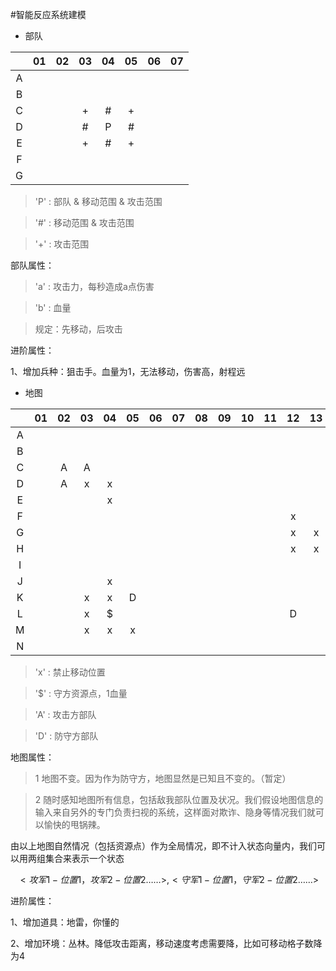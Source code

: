 #智能反应系统建模


*	部队

|&nbsp;|01|02|03|04|05|06|07|
|:--:|:--:|:--:|:--:|:--:|:--:|:--:|:--:|
|A|&nbsp;|&nbsp;|&nbsp;|&nbsp;|&nbsp;|&nbsp;|&nbsp;|
|B|&nbsp;|&nbsp;|&nbsp;|&nbsp;|&nbsp;|&nbsp;|&nbsp;|
|C|&nbsp;|&nbsp;|+|#|+|&nbsp;|&nbsp;|
|D|&nbsp;|&nbsp;|#|P|#|&nbsp;|&nbsp;|
|E|&nbsp;|&nbsp;|+|#|+|&nbsp;|&nbsp;|
|F|&nbsp;|&nbsp;|&nbsp;|&nbsp;|&nbsp;|&nbsp;|&nbsp;|
|G|&nbsp;|&nbsp;|&nbsp;|&nbsp;|&nbsp;|&nbsp;|&nbsp;|

> 'P' : 部队 & 移动范围 & 攻击范围

> '#' : 移动范围 & 攻击范围

> '+' : 攻击范围

部队属性：

> 'a' : 攻击力，每秒造成a点伤害

> 'b' : 血量

> 规定：先移动，后攻击

进阶属性：

1、增加兵种：狙击手。血量为1，无法移动，伤害高，射程远


*	地图

|&nbsp;|01|02|03|04|05|06|07|08|09|10|11|12|13|14|15|16|17|18|
|:--:|:--:|:--:|:--:|:--:|:--:|:--:|:--:|:--:|:--:|:--:|:--:|:--:|:--:|:--:|:--:|:--:|:--:|:--:|
|A|&nbsp;|&nbsp;|&nbsp;|&nbsp;|&nbsp;|&nbsp;|&nbsp;|&nbsp;|&nbsp;|&nbsp;|&nbsp;|&nbsp;|&nbsp;|&nbsp;|&nbsp;|&nbsp;|&nbsp;|&nbsp;|
|B|&nbsp;|&nbsp;|&nbsp;|&nbsp;|&nbsp;|&nbsp;|&nbsp;|&nbsp;|&nbsp;|&nbsp;|&nbsp;|&nbsp;|&nbsp;|&nbsp;|&nbsp;|&nbsp;|&nbsp;|&nbsp;|
|C|&nbsp;|A|A|&nbsp;|&nbsp;|&nbsp;|&nbsp;|&nbsp;|&nbsp;|&nbsp;|&nbsp;|&nbsp;|&nbsp;|&nbsp;|&nbsp;|&nbsp;|&nbsp;|&nbsp;|
|D|&nbsp;|A|x|x|&nbsp;|&nbsp;|&nbsp;|&nbsp;|&nbsp;|&nbsp;|&nbsp;|&nbsp;|&nbsp;|&nbsp;|&nbsp;|&nbsp;|&nbsp;|&nbsp;|
|E|&nbsp;|&nbsp;|&nbsp;|x|&nbsp;|&nbsp;|&nbsp;|&nbsp;|&nbsp;|&nbsp;|&nbsp;|&nbsp;|&nbsp;|&nbsp;|&nbsp;|&nbsp;|&nbsp;|&nbsp;|
|F|&nbsp;|&nbsp;|&nbsp;|&nbsp;|&nbsp;|&nbsp;|&nbsp;|&nbsp;|&nbsp;|&nbsp;|&nbsp;|x|&nbsp;|&nbsp;|D|&nbsp;|&nbsp;|&nbsp;|
|G|&nbsp;|&nbsp;|&nbsp;|&nbsp;|&nbsp;|&nbsp;|&nbsp;|&nbsp;|&nbsp;|&nbsp;|&nbsp;|x|x|$|&nbsp;|&nbsp;|&nbsp;|&nbsp;|
|H|&nbsp;|&nbsp;|&nbsp;|&nbsp;|&nbsp;|&nbsp;|&nbsp;|&nbsp;|&nbsp;|&nbsp;|&nbsp;|x|x|x|&nbsp;|&nbsp;|&nbsp;|&nbsp;|
|I|&nbsp;|&nbsp;|&nbsp;|&nbsp;|&nbsp;|&nbsp;|&nbsp;|&nbsp;|&nbsp;|&nbsp;|&nbsp;|&nbsp;|&nbsp;|&nbsp;|&nbsp;|&nbsp;|&nbsp;|&nbsp;|
|J|&nbsp;|&nbsp;|&nbsp;|x|&nbsp;|&nbsp;|&nbsp;|&nbsp;|&nbsp;|&nbsp;|&nbsp;|&nbsp;|&nbsp;|&nbsp;|&nbsp;|&nbsp;|&nbsp;|&nbsp;|
|K|&nbsp;|&nbsp;|x|x|D|&nbsp;|&nbsp;|&nbsp;|&nbsp;|&nbsp;|&nbsp;|&nbsp;|&nbsp;|&nbsp;|&nbsp;|&nbsp;|&nbsp;|&nbsp;|
|L|&nbsp;|&nbsp;|x|$|&nbsp;|&nbsp;|&nbsp;|&nbsp;|&nbsp;|&nbsp;|&nbsp;|D|&nbsp;|&nbsp;|&nbsp;|&nbsp;|&nbsp;|&nbsp;|
|M|&nbsp;|&nbsp;|x|x|x|&nbsp;|&nbsp;|&nbsp;|&nbsp;|&nbsp;|&nbsp;|&nbsp;|&nbsp;|$|$|&nbsp;|&nbsp;|&nbsp;|
|N|&nbsp;|&nbsp;|&nbsp;|&nbsp;|&nbsp;|&nbsp;|&nbsp;|&nbsp;|&nbsp;|&nbsp;|&nbsp;|&nbsp;|&nbsp;|&nbsp;|&nbsp;|&nbsp;|&nbsp;|&nbsp;|


> 'x' : 禁止移动位置

> '$' : 守方资源点，1血量

> 'A' : 攻击方部队

> 'D' : 防守方部队

地图属性：

> 1&nbsp;地图不变。因为作为防守方，地图显然是已知且不变的。（暂定）

> 2&nbsp;随时感知地图所有信息，包括敌我部队位置及状况。我们假设地图信息的输入来自另外的专门负责扫视的系统，这样面对欺诈、隐身等情况我们就可以愉快的甩锅辣。

由以上地图自然情况（包括资源点）作为全局情况，即不计入状态向量内，我们可以用两组集合来表示一个状态

$$  <攻军1-位置1，攻军2-位置2……> ,  <守军1-位置1，守军2-位置2……> $$


进阶属性：

1、增加道具：地雷，你懂的

2、增加环境：丛林。降低攻击距离，移动速度考虑需要降，比如可移动格子数降为4
